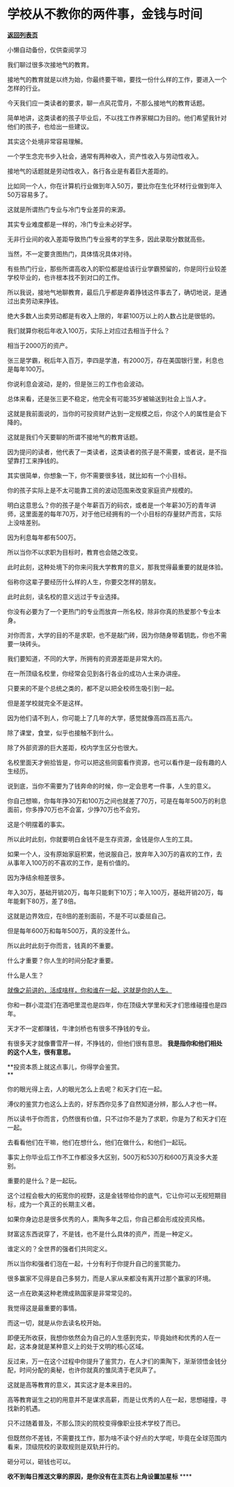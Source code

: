 # 学校从不教你的两件事，金钱与时间

[**返回列表页**](/gzh/记忆承载)

小懒自动备份，仅供查阅学习

我们聊过很多次接地气的教育。  

接地气的教育就是以终为始，你最终要干嘛，要找一份什么样的工作，要进入一个怎样的行业。

今天我们应一类读者的要求，聊一点风花雪月，不那么接地气的教育话题。  

简单地讲，这类读者的孩子毕业后，不以找工作养家糊口为目的。他们希望我针对他们的孩子，也给出一些建议。

其实这个处境非常容易理解。  

一个学生念完书步入社会，通常有两种收入，资产性收入与劳动性收入。  

接地气的话题就是劳动性收入，各行各业是有着巨大差距的。  

比如同一个人，你在计算机行业做到年入50万，要比你在生化环材行业做到年入50万容易多了。  

这就是所谓热门专业与冷门专业差异的来源。  

其实专业难度都是一样的，冷门专业未必好学。  

无非行业间的收入差距导致热门专业报考的学生多，因此录取分数就高些。  

当然，不一定要贪图热门，具体情况具体对待。

有些热门行业，那些所谓高收入的职位都是给该行业学霸预留的，你是同行业较差学校毕业的，也许根本找不到对口的工作。  

所以我说，接地气地聊教育，最后几乎都是奔着挣钱这件事去了，确切地说，是通过出卖劳动来挣钱。  

绝大多数人出卖劳动都是有收入上限的，年薪100万以上的人数占比是很低的。  

我们就算你税后年收入100万，实际上对应过去相当于什么？  

相当于2000万的资产。

张三是学霸，税后年入百万，李四是学渣，有2000万，存在美国银行里，利息也是每年100万。

你说利息会波动，是的，但是张三的工作也会波动。  

总体来看，还是张三更不稳定，他完全有可能35岁被输送到社会上当人才。

这就是我前面说的，当你的可投资财产达到一定规模之后，你这个人的属性是会下降的。  

这就是我们今天要聊的所谓不接地气的教育话题。  

因为提问的读者，他代表了一类读者，这类读者的孩子是不需要，或者说，是不指望靠打工来挣钱的。

其实很简单，你想象一下，你不需要很多钱，就比如有一个小目标。  

你的孩子实际上是不太可能靠工资的波动范围来改变家庭资产规模的。

明白这意思么？你的孩子是个年薪百万的码农，或者是一个年薪30万的青年讲师，这里面差的每年70万，对于他已经拥有的一个小目标的存量财产而言，实际上没啥差别。  

因为利息每年都有500万。  

所以当你不以求职为目标时，教育也会随之改变。  

此时此刻，这种处境下的你来问我大学教育的意义，那我觉得最重要的就是体验。

俗称你这辈子要经历什么样的人生，你要交怎样的朋友。  

此时此刻，读名校的意义远过于专业选择。  

你没有必要为了一个更热门的专业而放弃一所名校，除非你真的热爱那个专业本身。  

对你而言，大学的目的不是求职，也不是敲门砖，因为你随身带着钥匙，你也不需要一块砖头。  

我们要知道，不同的大学，所拥有的资源差距是非常大的。  

在一所顶级名校里，你经常会见到各行各业的成功人士来办讲座。  

只要来的不是个总统之类的，都不足以把全校师生吸引到一起。  

但是差学校就完全不是这样。  

因为他们请不到人，你可能上了几年的大学，感觉就像高四高五高六。  

除了课堂，食堂，似乎也接触不到什么。  

除了外部资源的巨大差距，校内学生区分也很大。  

名校里面天才俯拾皆是，你可以把这些同窗看作资源，也可以看作是一段有趣的人生经历。  

说到底，当你不需要为了钱奔命的时候，你一定会思考一件事，人生的意义。  

你自己想嘛，你每年挣30万和100万之间也就差了70万，可是在每年500万的利息面前，你多挣70万也不会富，少挣70万也不会穷。

这是个明摆着的事实。

所以此时此刻，你就要明白金钱不是生存资源，金钱是你人生的工具。

如果一个人，没有原始家庭积累，他说服自己，放弃年入30万的喜欢的工作，去从事年入100万的不喜欢的工作，是有价值的。

因为净结余相差很多。

年入30万，基础开销20万，每年只能剩下10万；年入100万，基础开销20万，每年能剩下80万，差了8倍。

这就是边界效应，在8倍的差别面前，不是不可以委屈自己。

但是每年600万和每年500万，真的没差什么。

所以此时此刻于你而言，钱真的不重要。

什么才重要？你人生的时间分配才重要。

什么是人生？

[就像之前讲的，活成啥样，你和谁在一起，这就是你的人生。](http://mp.weixin.qq.com/s?__biz=MzU0MjYwNDU2Mw==&mid=2247513493&idx=1&sn=e2a7edad82f44b1bc5ea5146dee9dea1&chksm=fb1ad9e9cc6d50ffbbe3840057e33f808d99284e3cc446553f2fe90bf280bbc0f410251a0e7b&scene=21#wechat_redirect)

你和一群小混混们在酒吧里混也是四年，你在顶级大学里和天才们思维碰撞也是四年。

天才不一定都赚钱，牛津剑桥也有很多不挣钱的专业。

有很多天才就像曹雪芹一样，不挣钱的，但他们很有意思。 **我是指你和他们相处的这个人生，很有意思。**

 **投资本质上就这点事儿，你得学会鉴赏。  
**

你的眼光得上去，人的眼光怎么上去呢？和天才们在一起。

溥仪的鉴赏力也这么上去的，好东西你见多了自然知道分辨，那么人才也一样。

所以读书于你而言，仍然很有价值，只不过你不是为了求职，你是为了和天才们在一起。  

去看看他们在干嘛，他们在想什么，他们在做什么，和他们一起玩。  

事实上你毕业后工作不工作都没多大区别，500万和530万和600万真没多大差别。  

重要的是什么？是一起玩。

这个过程会极大的拓宽你的视野，这是金钱带给你的底气，它让你可以无视短期目标，成为一个真正的长期主义者。

如果你身边总是很多优秀的人，熏陶多年之后，你自己都会形成投资风格。  

财富这东西说穿了，不是钱，也不是什么具体的资产，而是一种定义。  

谁定义的？全世界的强者们共同定义。  

所以当你和强者们泡在一起，十分有利于你提升自己的鉴赏能力。  

很多赢家不见得是自己多努力，而是人家从来都没有离开过那个赢家的环境。  

这一点在欧美这种老牌成熟国家是非常常见的。  

我觉得这是最重要的事情。  

而这一切，就是从你去读名校开始。

即便无所收获，我想你依然会为自己的人生感到充实，毕竟始终和优秀的人在一起，这本身就是某种意义上的处于文明的核心区域。  

反过来，万一在这个过程中你提升了鉴赏力，在人才们的熏陶下，渐渐领悟金钱分配，时间分配的奥秘，也许你就真的雏凤清于老凤声了。

这就是高等教育的意义，其实这才是本来目的。

高等教育诞生之初的用意并不是谋求高薪，而是让优秀的人在一起，思想碰撞，寻找新的机遇。

只不过随着普及，不那么顶尖的院校变得像职业技术学校了而已。

但既然你不差钱，不需要找工作，那为啥不读个好点的大学呢，毕竟在全球范围内看来，顶级院校的录取规则是双轨并行的。  

砸分可以，砸钱也可以。  

 **收不到每日推送文章的原因，是你没有在主页右上角设置加星标** ****


